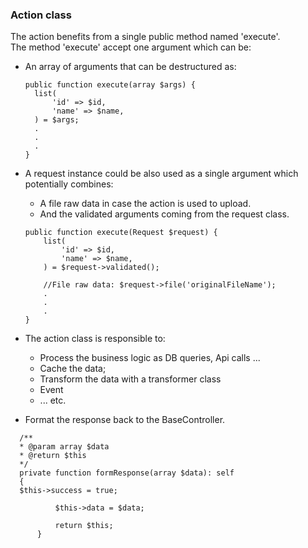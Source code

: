 ### Action class
The action benefits from a single public method named 'execute'.  
The method 'execute' accept one argument which can be:
* An array of arguments that can be destructured as:


  ```
  public function execute(array $args) {
    list(
        'id' => $id,
        'name' => $name,
    ) = $args;
    .
    .
    .
  }
  ```
* A request instance could be also used as a single argument which potentially combines:
    * A file raw data in case the action is used to upload.
    * And the validated arguments coming from the request class.


    ```
    public function execute(Request $request) {
        list(
            'id' => $id,
            'name' => $name,
        ) = $request->validated();
        
        //File raw data: $request->file('originalFileName'); 
        .
        .
        .
    }
    ```
* The action class is responsible to:
    * Process the business logic as DB queries, Api calls ...
    * Cache the data;
    * Transform the data with a transformer class
    * Event
    * ... etc.
* Format the response back to the BaseController.


```
  /**
  * @param array $data
  * @return $this
  */
  private function formResponse(array $data): self
  {
  $this->success = true;
  
          $this->data = $data;
  
          return $this;
      }
```
